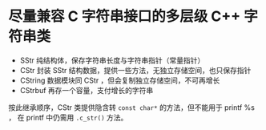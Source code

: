 # 尽量兼容 C 字符串接口的多层级 C++ 字符串类

* SStr 纯结构体，保存字符串长度与字符串指针（常量指针）
* CStr 封装 SStr 结构数据，提供一些方法，无独立存储空间，也只保存指针
* CString 数据模块同 CStr ，但会复制独立存储空间，不可再增长
* CStrbuf 再存一个容量，支付增长的字符串

按此继承顺序，CStr 类提供隐含转 `const char*` 的方法，但不能用于 printf %s ，
在 printf 中仍需用 `.c_str()` 方法。
